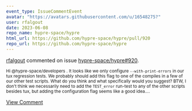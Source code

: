 ```yaml
---
event_type: IssueCommentEvent
avatar: "https://avatars.githubusercontent.com/u/16548275?"
user: rfalgout
date: 2023-06-08
repo_name: hypre-space/hypre
html_url: https://github.com/hypre-space/hypre/pull/920
repo_url: https://github.com/hypre-space/hypre
---
```


<a href='https://github.com/rfalgout' target='_blank'>rfalgout</a> commented on issue <a href='https://github.com/hypre-space/hypre/pull/920' target='_blank'>hypre-space/hypre#920</a>.

<small>Hi @hypre-space/developers .  It looks like we only configure `--with-print-errors` in our tux regression tests.  We probably should add this flag to one of the compiles in a few of our other test scripts.  What do you think and what specifically would you suggest?  BTW, I don't think we necessarily need to add the `TEST_error` run-test to any of the other scripts besides tux, but adding the configuration flag seems like a good idea....</small>

<a href='https://github.com/hypre-space/hypre/pull/920' target='_blank'>View Comment</a>